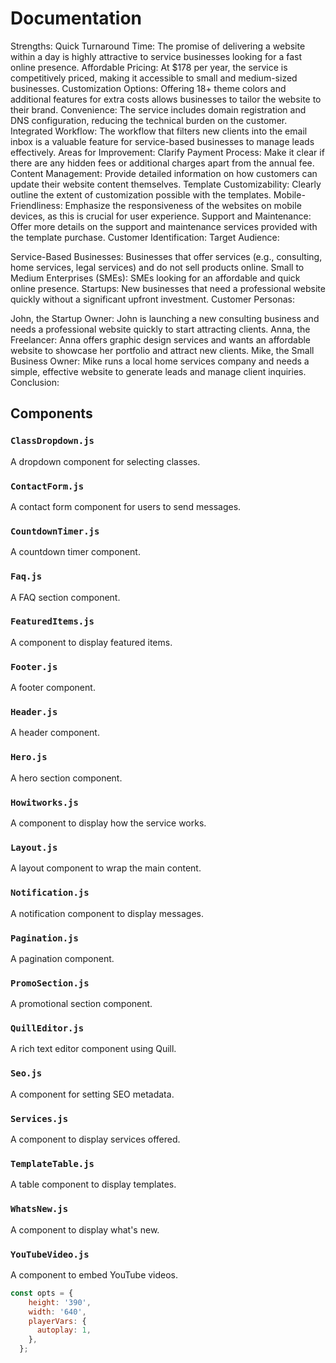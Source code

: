 # Documentation
Strengths:
Quick Turnaround Time: The promise of delivering a website within a day is highly attractive to service businesses looking for a fast online presence.
Affordable Pricing: At $178 per year, the service is competitively priced, making it accessible to small and medium-sized businesses.
Customization Options: Offering 18+ theme colors and additional features for extra costs allows businesses to tailor the website to their brand.
Convenience: The service includes domain registration and DNS configuration, reducing the technical burden on the customer.
Integrated Workflow: The workflow that filters new clients into the email inbox is a valuable feature for service-based businesses to manage leads effectively.
Areas for Improvement:
Clarify Payment Process: Make it clear if there are any hidden fees or additional charges apart from the annual fee.
Content Management: Provide detailed information on how customers can update their website content themselves.
Template Customizability: Clearly outline the extent of customization possible with the templates.
Mobile-Friendliness: Emphasize the responsiveness of the websites on mobile devices, as this is crucial for user experience.
Support and Maintenance: Offer more details on the support and maintenance services provided with the template purchase.
Customer Identification:
Target Audience:

Service-Based Businesses: Businesses that offer services (e.g., consulting, home services, legal services) and do not sell products online.
Small to Medium Enterprises (SMEs): SMEs looking for an affordable and quick online presence.
Startups: New businesses that need a professional website quickly without a significant upfront investment.
Customer Personas:

John, the Startup Owner: John is launching a new consulting business and needs a professional website quickly to start attracting clients.
Anna, the Freelancer: Anna offers graphic design services and wants an affordable website to showcase her portfolio and attract new clients.
Mike, the Small Business Owner: Mike runs a local home services company and needs a simple, effective website to generate leads and manage client inquiries.
Conclusion:



## Components

### `ClassDropdown.js`
A dropdown component for selecting classes.

### `ContactForm.js`
A contact form component for users to send messages.

### `CountdownTimer.js`
A countdown timer component.

### `Faq.js`
A FAQ section component.

### `FeaturedItems.js`
A component to display featured items.

### `Footer.js`
A footer component.

### `Header.js`
A header component.

### `Hero.js`
A hero section component.

### `Howitworks.js`
A component to display how the service works.

### `Layout.js`
A layout component to wrap the main content.

### `Notification.js`
A notification component to display messages.

### `Pagination.js`
A pagination component.

### `PromoSection.js`
A promotional section component.

### `QuillEditor.js`
A rich text editor component using Quill.

### `Seo.js`
A component for setting SEO metadata.

### `Services.js`
A component to display services offered.

### `TemplateTable.js`
A table component to display templates.

### `WhatsNew.js`
A component to display what's new.

### `YouTubeVideo.js`
A component to embed YouTube videos.

```javascript
const opts = {
    height: '390',
    width: '640',
    playerVars: {
      autoplay: 1,
    },
  };